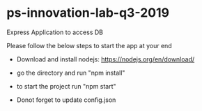 # ps-innovation-lab-q3-2019
Express Application to access DB


Please follow the below steps to start the app at your end

- Download and install nodejs: https://nodejs.org/en/download/ 
- go the directory and run "npm install"
- to start the project run "npm start"

- Donot forget to update config.json